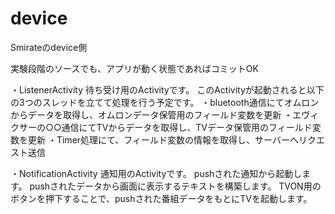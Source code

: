 device
======

Smirateのdevice側

実験段階のソースでも、アプリが動く状態であればコミットOK

・ListenerActivity
待ち受け用のActivityです。
このActivityが起動されると以下の3つのスレッドを立てて処理を行う予定です。
・bluetooth通信にてオムロンからデータを取得し、オムロンデータ保管用のフィールド変数を更新
・エヴィクサーの○○通信にてTVからデータを取得し、TVデータ保管用のフィールド変数を更新
・Timer処理にて、フィールド変数の情報を取得し、サーバーへリクエスト送信

・NotificationActivity
通知用のActivityです。
pushされた通知から起動します。
pushされたデータから画面に表示するテキストを構築します。
TVON用のボタンを押下することで、pushされた番組データをもとにTVを起動します。
